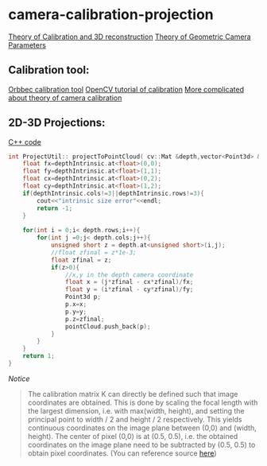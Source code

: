 # camera-calibration-projection

[Theory of Calibration and 3D reconstruction](https://docs.opencv.org/2.4/modules/calib3d/doc/camera_calibration_and_3d_reconstruction.html?highlight=solvepnp)
[Theory of Geometric Camera Parameters](https://www.cse.unr.edu/~bebis/CS791E/Notes/CameraParameters.pdf)

## Calibration tool:
[Orbbec calibration tool](https://3dclub.orbbec3d.com/t/universal-download-thread-for-astra-series-cameras/622)
[OpenCV tutorial of calibration](https://opencv-python-tutroals.readthedocs.io/en/latest/py_tutorials/py_calib3d/py_calibration/py_calibration.html)
[More complicated about theory of camera calibration](http://cvgl.stanford.edu/teaching/cs231a_winter1415/lecture/lecture3_camera_calibration_notes.pdf)

## 2D-3D Projections:
[C++ code](https://github.com/JasonChu1313/KinectUtil/blob/master/ProjectUtil.cpp)
```C++
int ProjectUtil:: projectToPointCloud( cv::Mat &depth,vector<Point3d> &pointCloud){
    float fx=depthIntrinsic.at<float>(0,0);
    float fy=depthIntrinsic.at<float>(1,1);
    float cx=depthIntrinsic.at<float>(0,2);
    float cy=depthIntrinsic.at<float>(1,2);
    if(depthIntrinsic.cols!=3||depthIntrinsic.rows!=3){
        cout<<"intrinsic size error"<<endl;
        return -1;
    }
   
    for(int i = 0;i< depth.rows;i++){
        for(int j =0;j< depth.cols;j++){
            unsigned short z = depth.at<unsigned short>(i,j);
            //float zfinal = z*1e-3;
            float zfinal = z;
            if(z>0){
                //x,y in the depth camera coordinate
                float x = (j*zfinal - cx*zfinal)/fx;
                float y = (i*zfinal - cy*zfinal)/fy;
                Point3d p;
                p.x=x;
                p.y=y;
                p.z=zfinal;
                pointCloud.push_back(p);
            }
        }
    }
    return 1;
}
```

*Notice*
> The calibration matrix K can directly be defined such that image coordinates are obtained. This is done by scaling the focal length with the largest dimension, i.e. with max(width, height), and setting the principal point to width / 2 and height / 2 respectively. This yields continuous coordinates on the image plane between (0,0) and (width, height). The center of pixel (0,0) is at (0.5, 0.5), i.e. the obtained coordinates on the image plane need to be subtracted by (0.5, 0.5) to obtain pixel coordinates.
(You can reference source [here](https://github.com/simonfuhrmann/mve/wiki/Math-Cookbook))
